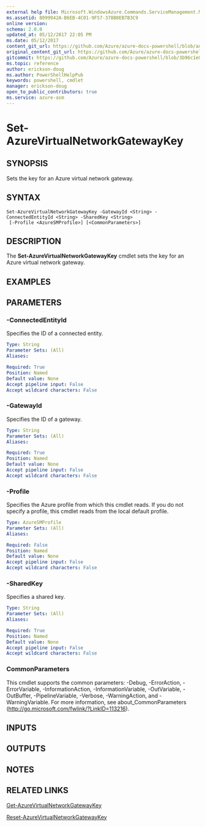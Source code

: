 ```yaml
---
external help file: Microsoft.WindowsAzure.Commands.ServiceManagement.Network.dll-Help.xml
ms.assetid: 8099942A-B6EB-4C01-9F57-378B0EB7B3C9
online version:
schema: 2.0.0
updated_at: 05/12/2017 22:05 PM
ms.date: 05/12/2017
content_git_url: https://github.com/Azure/azure-docs-powershell/blob/anne052617/azureps-cmdlets-docs/ServiceManagement/Azure/v4.0.0/Set-AzureVirtualNetworkGatewayKey.md
original_content_git_url: https://github.com/Azure/azure-docs-powershell/blob/anne052617/azureps-cmdlets-docs/ServiceManagement/Azure/v4.0.0/Set-AzureVirtualNetworkGatewayKey.md
gitcommit: https://github.com/Azure/azure-docs-powershell/blob/3b96c1e0b28fc56dfbf6de55728d5478e0d02def
ms.topic: reference
author: erickson-doug
ms.author: PowerShellHelpPub
keywords: powershell, cmdlet
manager: erickson-doug
open_to_public_contributors: true
ms.service: azure-asm
---
```


# Set-AzureVirtualNetworkGatewayKey

## SYNOPSIS
Sets the key for an Azure virtual network gateway.

## SYNTAX

```
Set-AzureVirtualNetworkGatewayKey -GatewayId <String> -ConnectedEntityId <String> -SharedKey <String>
 [-Profile <AzureSMProfile>] [<CommonParameters>]
```

## DESCRIPTION
The **Set-AzureVirtualNetworkGatewayKey** cmdlet sets the key for an Azure virtual network gateway.

## EXAMPLES

## PARAMETERS

### -ConnectedEntityId
Specifies the ID of a connected entity.

```yaml
Type: String
Parameter Sets: (All)
Aliases: 

Required: True
Position: Named
Default value: None
Accept pipeline input: False
Accept wildcard characters: False
```

### -GatewayId
Specifies the ID of a gateway.

```yaml
Type: String
Parameter Sets: (All)
Aliases: 

Required: True
Position: Named
Default value: None
Accept pipeline input: False
Accept wildcard characters: False
```

### -Profile
Specifies the Azure profile from which this cmdlet reads. 
If you do not specify a profile, this cmdlet reads from the local default profile.

```yaml
Type: AzureSMProfile
Parameter Sets: (All)
Aliases: 

Required: False
Position: Named
Default value: None
Accept pipeline input: False
Accept wildcard characters: False
```

### -SharedKey
Specifies a shared key.

```yaml
Type: String
Parameter Sets: (All)
Aliases: 

Required: True
Position: Named
Default value: None
Accept pipeline input: False
Accept wildcard characters: False
```

### CommonParameters
This cmdlet supports the common parameters: -Debug, -ErrorAction, -ErrorVariable, -InformationAction, -InformationVariable, -OutVariable, -OutBuffer, -PipelineVariable, -Verbose, -WarningAction, and -WarningVariable. For more information, see about_CommonParameters (http://go.microsoft.com/fwlink/?LinkID=113216).

## INPUTS

## OUTPUTS

## NOTES

## RELATED LINKS

[Get-AzureVirtualNetworkGatewayKey](./Get-AzureVirtualNetworkGatewayKey.md)

[Reset-AzureVirtualNetworkGatewayKey](./Reset-AzureVirtualNetworkGatewayKey.md)


